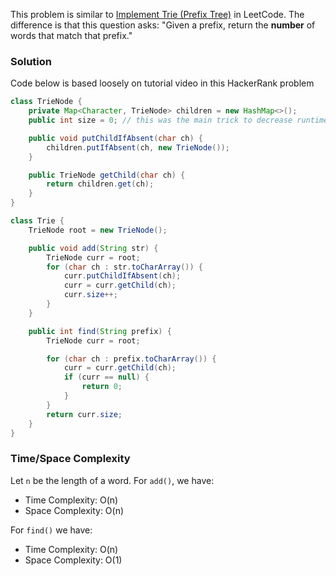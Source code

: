 This problem is similar to [Implement Trie (Prefix Tree)](https://leetcode.com/problems/implement-trie-prefix-tree/) in LeetCode. The difference is that this question asks: "Given a prefix, return the __number__ of words that match that prefix."

### Solution

Code below is based loosely on tutorial video in this HackerRank problem

```java
class TrieNode {
    private Map<Character, TrieNode> children = new HashMap<>();
    public int size = 0; // this was the main trick to decrease runtime to pass tests.

    public void putChildIfAbsent(char ch) {
        children.putIfAbsent(ch, new TrieNode());
    }

    public TrieNode getChild(char ch) {
        return children.get(ch);
    }
}
```

```java
class Trie {
    TrieNode root = new TrieNode();

    public void add(String str) {
        TrieNode curr = root;
        for (char ch : str.toCharArray()) {
            curr.putChildIfAbsent(ch);
            curr = curr.getChild(ch);
            curr.size++;
        }
    }

    public int find(String prefix) {
        TrieNode curr = root;

        for (char ch : prefix.toCharArray()) {
            curr = curr.getChild(ch);
            if (curr == null) {
                return 0;
            }
        }
        return curr.size;
    }
}
```

### Time/Space Complexity

Let `n` be the length of a word. For `add()`, we have:

-  Time Complexity: O(n)
- Space Complexity: O(n)

For `find()` we have:

-  Time Complexity: O(n)
- Space Complexity: O(1)

